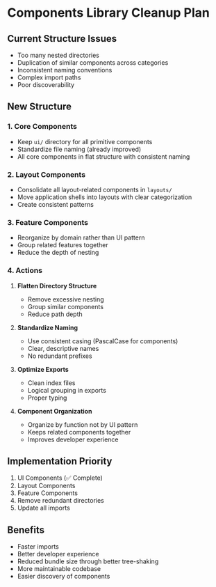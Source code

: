 # Components Library Cleanup Plan

## Current Structure Issues
- Too many nested directories
- Duplication of similar components across categories
- Inconsistent naming conventions
- Complex import paths
- Poor discoverability

## New Structure

### 1. Core Components
- Keep `ui/` directory for all primitive components
- Standardize file naming (already improved)
- All core components in flat structure with consistent naming

### 2. Layout Components
- Consolidate all layout-related components in `layouts/`
- Move application shells into layouts with clear categorization
- Create consistent patterns

### 3. Feature Components
- Reorganize by domain rather than UI pattern
- Group related features together
- Reduce the depth of nesting

### 4. Actions

1. **Flatten Directory Structure**
   - Remove excessive nesting
   - Group similar components
   - Reduce path depth
   
2. **Standardize Naming**
   - Use consistent casing (PascalCase for components)
   - Clear, descriptive names
   - No redundant prefixes

3. **Optimize Exports**
   - Clean index files
   - Logical grouping in exports
   - Proper typing

4. **Component Organization**
   - Organize by function not by UI pattern
   - Keeps related components together
   - Improves developer experience

## Implementation Priority
1. UI Components (✅ Complete)
2. Layout Components
3. Feature Components
4. Remove redundant directories
5. Update all imports

## Benefits
- Faster imports
- Better developer experience
- Reduced bundle size through better tree-shaking
- More maintainable codebase
- Easier discovery of components 